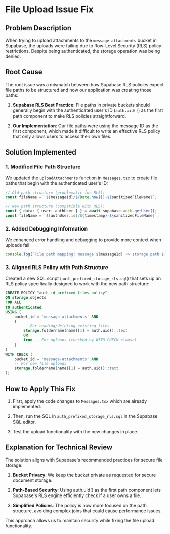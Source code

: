 # File Upload Issue Fix

## Problem Description
When trying to upload attachments to the `message-attachments` bucket in Supabase, the uploads were failing due to Row-Level Security (RLS) policy restrictions. Despite being authenticated, the storage operation was being denied.

## Root Cause
The root issue was a mismatch between how Supabase RLS policies expect file paths to be structured and how our application was creating those paths:

1. **Supabase RLS Best Practice**: File paths in private buckets should generally begin with the authenticated user's ID (`auth.uid()`) as the first path component to make RLS policies straightforward.

2. **Our Implementation**: Our file paths were using the message ID as the first component, which made it difficult to write an effective RLS policy that only allows users to access their own files.

## Solution Implemented

### 1. Modified File Path Structure
We updated the `uploadAttachments` function in `Messages.tsx` to create file paths that begin with the authenticated user's ID:

```typescript
// Old path structure (problematic for RLS):
const fileName = `${messageId}/${Date.now()}-${sanitizedFileName}`;

// New path structure (compatible with RLS):
const { data: { user: authUser } } = await supabase.auth.getUser();
const fileName = `${authUser.id}/${timestamp}-${sanitizedFileName}`;
```

### 2. Added Debugging Information
We enhanced error handling and debugging to provide more context when uploads fail:

```typescript
console.log(`File path mapping: message ${messageId} -> storage path ${fileName}`);
```

### 3. Aligned RLS Policy with Path Structure
Created a new SQL script (`auth_prefixed_storage_rls.sql`) that sets up an RLS policy specifically designed to work with the new path structure:

```sql
CREATE POLICY "auth_id_prefixed_files_policy" 
ON storage.objects 
FOR ALL 
TO authenticated 
USING (
    bucket_id = 'message-attachments' AND
    (
        -- For reading/deleting existing files
        storage.foldername(name)[1] = auth.uid()::text
        OR
        true -- For uploads (checked by WITH CHECK clause)
    )
)
WITH CHECK (
    bucket_id = 'message-attachments' AND
    -- For new file uploads
    storage.foldername(name)[1] = auth.uid()::text
);
```

## How to Apply This Fix

1. First, apply the code changes to `Messages.tsx` which are already implemented.

2. Then, run the SQL in `auth_prefixed_storage_rls.sql` in the Supabase SQL editor.

3. Test the upload functionality with the new changes in place.

## Explanation for Technical Review

The solution aligns with Supabase's recommended practices for secure file storage:

1. **Bucket Privacy**: We keep the bucket private as requested for secure document storage.

2. **Path-Based Security**: Using auth.uid() as the first path component lets Supabase's RLS engine efficiently check if a user owns a file.

3. **Simplified Policies**: The policy is now more focused on the path structure, avoiding complex joins that could cause performance issues.

This approach allows us to maintain security while fixing the file upload functionality.
